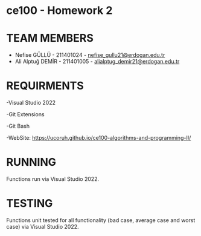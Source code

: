 # ce100 - Homework 2

# TEAM MEMBERS

-  Nefise GÜLLÜ  - 211401024 - nefise_gullu21@erdogan.edu.tr 
- Ali Alptuğ DEMİR - 211401005 - alialptug_demir21@erdogan.edu.tr

# REQUIRMENTS

-Visual Studio 2022

-Git Extensions

-Git Bash

-WebSite: []()https://ucoruh.github.io/ce100-algorithms-and-programming-II/

# RUNNING
Functions run via Visual Studio 2022.

# TESTING
Functions unit tested for all functionality (bad case, average case and worst case) via Visual Studio 2022.
